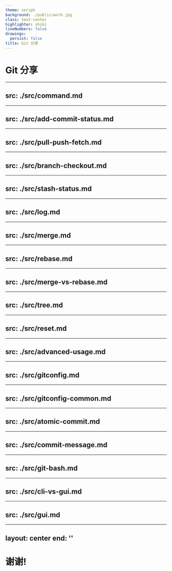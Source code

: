 ```yaml
---
theme: seriph
background: ./public/work.jpg
class: text-center
highlighter: shiki
lineNumbers: false
drawings:
  persist: false
title: Git 分享
---
```


# Git 分享

<!--
大家好，本次 Git 分享范围是 Git 的基础使用及基本工作原理。主要目的是让大家对 Git 有新的认识，帮助大家在项目开发中处理代码管理问题和 Git 使用规范。
-->

---
src: ./src/command.md
---

---
src: ./src/add-commit-status.md
---

---
src: ./src/pull-push-fetch.md
---

---
src: ./src/branch-checkout.md
---

---
src: ./src/stash-status.md
---

---
src: ./src/log.md
---

---
src: ./src/merge.md
---

---
src: ./src/rebase.md
---

---
src: ./src/merge-vs-rebase.md
---

---
src: ./src/tree.md
---

---
src: ./src/reset.md
---

---
src: ./src/advanced-usage.md
---

---
src: ./src/gitconfig.md
---

---
src: ./src/gitconfig-common.md
---

---
src: ./src/atomic-commit.md
---

---
src: ./src/commit-message.md
---

---
src: ./src/git-bash.md
---

---
src: ./src/cli-vs-gui.md
---

---
src: ./src/gui.md
---

---
layout: center
end: ''
---

# 谢谢!
